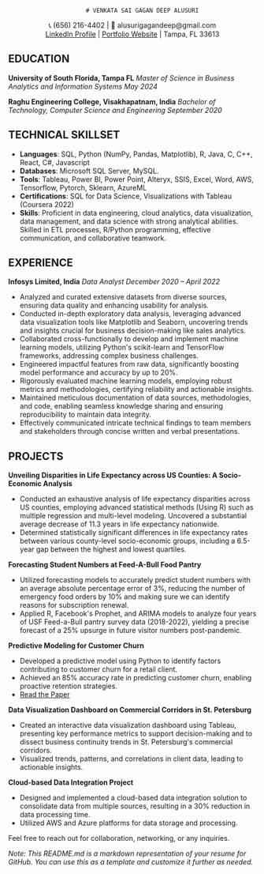 

                          # VENKATA SAI GAGAN DEEP ALUSURI
<div align="center">
    📞 (656) 216-4402 | 📧 alusurigagandeep@gmail.com
    <br>
    <a href="https://www.linkedin.com/in/gagandeepu562/">LinkedIn Profile</a> | <a href="https://gaganavs100.wixsite.com/gagandeepavs/">Portfolio Website</a> | Tampa, FL 33613
</div>

## EDUCATION

**University of South Florida, Tampa FL**
*Master of Science in Business Analytics and Information Systems*
*May 2024*

**Raghu Engineering College, Visakhapatnam, India**
*Bachelor of Technology, Computer Science and Engineering*
*September 2020*

## TECHNICAL SKILLSET

- **Languages**: SQL, Python (NumPy, Pandas, Matplotlib), R, Java, C, C++, React, C#, Javascript
- **Databases**: Microsoft SQL Server, MySQL.
- **Tools**: Tableau, Power BI, Power Point, Alteryx, SSIS, Excel, Word, AWS, Tensorflow, Pytorch, Sklearn, AzureML
- **Certifications**: SQL for Data Science, Visualizations with Tableau (Coursera 2022)
- **Skills**: Proficient in data engineering, cloud analytics, data visualization, data management, and data science with strong analytical abilities. Skilled in ETL processes, R/Python programming, effective communication, and collaborative teamwork.

## EXPERIENCE

**Infosys Limited, India**
*Data Analyst*
*December 2020 – April 2022*

- Analyzed and curated extensive datasets from diverse sources, ensuring data quality and enhancing usability for analysis.
- Conducted in-depth exploratory data analysis, leveraging advanced data visualization tools like Matplotlib and Seaborn, uncovering trends and insights crucial for business decision-making like sales analytics.
- Collaborated cross-functionally to develop and implement machine learning models, utilizing Python's scikit-learn and TensorFlow frameworks, addressing complex business challenges.
- Engineered impactful features from raw data, significantly boosting model performance and accuracy by up to 20%.
- Rigorously evaluated machine learning models, employing robust metrics and methodologies, certifying reliability and actionable insights.
- Maintained meticulous documentation of data sources, methodologies, and code, enabling seamless knowledge sharing and ensuring reproducibility to maintain data integrity.
- Effectively communicated intricate technical findings to team members and stakeholders through concise written and verbal presentations.

## PROJECTS

**Unveiling Disparities in Life Expectancy across US Counties: A Socio-Economic Analysis**

- Conducted an exhaustive analysis of life expectancy disparities across US counties, employing advanced statistical methods (Using R) such as multiple regression and multi-level modeling. Uncovered a substantial average decrease of 11.3 years in life expectancy nationwide.
- Determined statistically significant differences in life expectancy rates between various county-level socio-economic groups, including a 6.5-year gap between the highest and lowest quartiles.

**Forecasting Student Numbers at Feed-A-Bull Food Pantry**

- Utilized forecasting models to accurately predict student numbers with an average absolute percentage error of 3%, reducing the number of emergency food orders by 10% and making sure we can identify reasons for subscription renewal.
- Applied R, Facebook's Prophet, and ARIMA models to analyze four years of USF Feed-a-Bull pantry survey data (2018-2022), yielding a precise forecast of a 25% upsurge in future visitor numbers post-pandemic.

**Predictive Modeling for Customer Churn**

- Developed a predictive model using Python to identify factors contributing to customer churn for a retail client.
- Achieved an 85% accuracy rate in predicting customer churn, enabling proactive retention strategies.
- [Read the Paper](https://www.ijsdr.org/viewpaperforall.php?paper=IJSDR2006011)

**Data Visualization Dashboard on Commercial Corridors in St. Petersburg**

- Created an interactive data visualization dashboard using Tableau, presenting key performance metrics to support decision-making and to dissect business continuity trends in St. Petersburg's commercial corridors.
- Visualized trends, patterns, and correlations in client data, leading to actionable insights.

**Cloud-based Data Integration Project**

- Designed and implemented a cloud-based data integration solution to consolidate data from multiple sources, resulting in a 30% reduction in data processing time.
- Utilized AWS and Azure platforms for data storage and processing.

Feel free to reach out for collaboration, networking, or any inquiries.

*Note: This README.md is a markdown representation of your resume for GitHub. You can use this as a template and customize it further as needed.*
